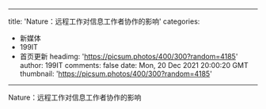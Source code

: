 
---
title: 'Nature：远程工作对信息工作者协作的影响'
categories: 
 - 新媒体
 - 199IT
 - 首页更新
headimg: 'https://picsum.photos/400/300?random=4185'
author: 199IT
comments: false
date: Mon, 20 Dec 2021 20:00:20 GMT
thumbnail: 'https://picsum.photos/400/300?random=4185'
---

<div>   
Nature：远程工作对信息工作者协作的影响  
</div>
            